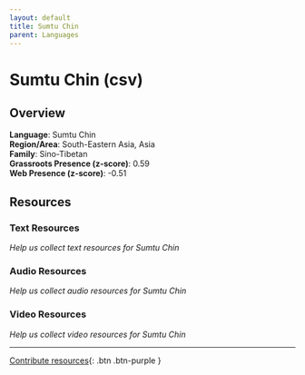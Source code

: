 ```yaml
---
layout: default
title: Sumtu Chin
parent: Languages
---
```


# Sumtu Chin (csv)

## Overview

**Language**: Sumtu Chin  
**Region/Area**: South-Eastern Asia, Asia  
**Family**: Sino-Tibetan  
**Grassroots Presence (z-score)**: 0.59  
**Web Presence (z-score)**: -0.51  

## Resources

### Text Resources
*Help us collect text resources for Sumtu Chin*

### Audio Resources
*Help us collect audio resources for Sumtu Chin*

### Video Resources
*Help us collect video resources for Sumtu Chin*

---

[Contribute resources](https://forms.office.com/e/1SfLJx3u1r){: .btn .btn-purple }
